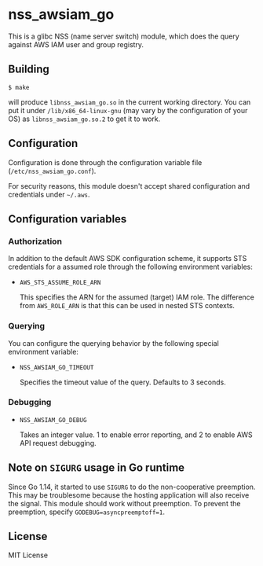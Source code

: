 # nss_awsiam_go

This is a glibc NSS (name server switch) module, which does the query against AWS IAM user and group registry.

## Building

```
$ make
```

will produce `libnss_awsiam_go.so` in the current working directory.  You can put it under `/lib/x86_64-linux-gnu` (may vary by the configuration of your OS) as `libnss_awsiam_go.so.2` to get it to work.

## Configuration

Configuration is done through the configuration variable file (`/etc/nss_awsiam_go.conf`).

For security reasons, this module doesn't accept shared configuration and credentials under `~/.aws`.

## Configuration variables

### Authorization

In addition to the default AWS SDK configuration scheme, it supports STS credentials for a assumed role through the following environment variables:

* `AWS_STS_ASSUME_ROLE_ARN`

  This specifies the ARN for the assumed (target) IAM role. The difference from `AWS_ROLE_ARN` is that this can be used in nested STS contexts.

### Querying

You can configure the querying behavior by the following special environment variable:

* `NSS_AWSIAM_GO_TIMEOUT`

    Specifies the timeout value of the query. Defaults to 3 seconds.

### Debugging

* `NSS_AWSIAM_GO_DEBUG`

    Takes an integer value. 1 to enable error reporting, and 2 to enable AWS API request debugging.

## Note on `SIGURG` usage in Go runtime

Since Go 1.14, it started to use `SIGURG` to do the non-cooperative preemption. This may be troublesome because the hosting application will also receive the signal. This module should work without preemption. To prevent the preemption, specify `GODEBUG=asyncpreemptoff=1`.

## License

MIT License
